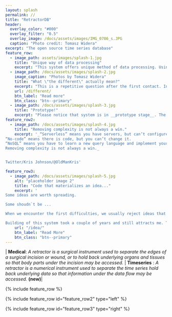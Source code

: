```yaml
---
layout: splash
permalink: //
title: "RetractorDB"
header:
  overlay_color: "#000"
  overlay_filter: "0.5"
  overlay_image: /docs/assets/images/IMG_0786_s.JPG
  caption: "Photo credit: Tomasz Widera"
excerpt: "The open source time series database"
feature_row:
  - image_path: assets/images/splash-1.jpg
    title: "Unique way of data processing"
    excerpt: "This system offers unique method of data processing. Using a declarative language, the system creates query execution plans based on __number theory__ equations."
  - image_path: /docs/assets/images/splash-2.jpg
    image_caption: "Photos by Tomasz Widera"
    title: "What \"the different\" actually mean?"
    excerpt: "This is a repetitive question after the first contact. In short: This system can do what others cannot. So ... are you ready for __rocket science__?"
    url: /different/
    btn_label: "Read more"
    btn_class: "btn--primary"
  - image_path: /docs/assets/images/splash-3.jpg
    title: "Prototype!"
    excerpt: "Please notice that system is in __prototype stage__. The goal is to create new standard for time series processing query languages. Take, learn and spread across all other projects. Good ideas should be supported."
feature_row2:
  - image_path: /docs/assets/images/splash-4.jpg
    title: "Removing complexity is not always a win."
    excerpt: '_“Serverless” means you have servers, but can’t configure/customize them.
“No-code” means there is code, but you can’t change it.
“NoSQL” means you have to learn a new query language and implement your own transaction mechanisms.
Removing complexity is not always a win._


Twitter/Kris Johnson/@OldManKris'

feature_row3:
  - image_path: /docs/assets/images/splash-5.jpg
    alt: "placeholder image 2"
    title: "Code that materializes an idea..."
    excerpt: '
Some ideas are worth spreading.

Some shoudn`t be ...

When we encounter the first difficulties, we usually reject ideas that are difficult to understand from the beginning.

Building of this system took a couple of years and still attracts me. The lonely path of discovering was quite fascinating and addictive. I hope that you will find beauty in this solution just as I did.'
    url: "/idea/"
    btn_label: "Read More"
    btn_class: "btn--primary"
---
```


| __Medical__: _A retractor is a surgical instrument used to separate the edges of a surgical incision or wound, or to hold back underlying organs and tissues so that body parts under the incision may be accessed._ | __Timeseries__ : _A retractor is a numerical instrument used to separate the time series hold back underlying data so that information under the data flow may be accessed._ __(new)__|

{% include feature_row %}

{% include feature_row id="feature_row2" type="left" %}

{% include feature_row id="feature_row3" type="right" %}

